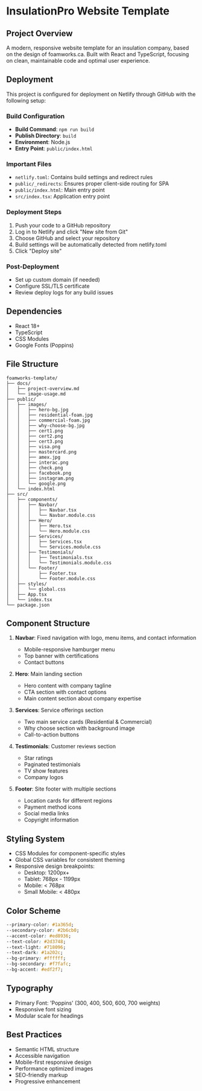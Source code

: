 # InsulationPro Website Template

## Project Overview
A modern, responsive website template for an insulation company, based on the design of foamworks.ca. Built with React and TypeScript, focusing on clean, maintainable code and optimal user experience.

## Deployment
This project is configured for deployment on Netlify through GitHub with the following setup:

### Build Configuration
- **Build Command**: `npm run build`
- **Publish Directory**: `build`
- **Environment**: Node.js
- **Entry Point**: `public/index.html`

### Important Files
- `netlify.toml`: Contains build settings and redirect rules
- `public/_redirects`: Ensures proper client-side routing for SPA
- `public/index.html`: Main entry point
- `src/index.tsx`: Application entry point

### Deployment Steps
1. Push your code to a GitHub repository
2. Log in to Netlify and click "New site from Git"
3. Choose GitHub and select your repository
4. Build settings will be automatically detected from netlify.toml
5. Click "Deploy site"

### Post-Deployment
- Set up custom domain (if needed)
- Configure SSL/TLS certificate
- Review deploy logs for any build issues

## Dependencies
- React 18+
- TypeScript
- CSS Modules
- Google Fonts (Poppins)

## File Structure
```
foamworks-template/
├── docs/
│   ├── project-overview.md
│   └── image-usage.md
├── public/
│   ├── images/
│   │   ├── hero-bg.jpg
│   │   ├── residential-foam.jpg
│   │   ├── commercial-foam.jpg
│   │   ├── why-choose-bg.jpg
│   │   ├── cert1.png
│   │   ├── cert2.png
│   │   ├── cert3.png
│   │   ├── visa.png
│   │   ├── mastercard.png
│   │   ├── amex.jpg
│   │   ├── interac.png
│   │   ├── check.png
│   │   ├── facebook.png
│   │   ├── instagram.png
│   │   └── google.png
│   └── index.html
├── src/
│   ├── components/
│   │   ├── Navbar/
│   │   │   ├── Navbar.tsx
│   │   │   └── Navbar.module.css
│   │   ├── Hero/
│   │   │   ├── Hero.tsx
│   │   │   └── Hero.module.css
│   │   ├── Services/
│   │   │   ├── Services.tsx
│   │   │   └── Services.module.css
│   │   ├── Testimonials/
│   │   │   ├── Testimonials.tsx
│   │   │   └── Testimonials.module.css
│   │   └── Footer/
│   │       ├── Footer.tsx
│   │       └── Footer.module.css
│   ├── styles/
│   │   └── global.css
│   ├── App.tsx
│   └── index.tsx
└── package.json
```

## Component Structure
1. **Navbar**: Fixed navigation with logo, menu items, and contact information
   - Mobile-responsive hamburger menu
   - Top banner with certifications
   - Contact buttons

2. **Hero**: Main landing section
   - Hero content with company tagline
   - CTA section with contact options
   - Main content section about company expertise

3. **Services**: Service offerings section
   - Two main service cards (Residential & Commercial)
   - Why choose section with background image
   - Call-to-action buttons

4. **Testimonials**: Customer reviews section
   - Star ratings
   - Paginated testimonials
   - TV show features
   - Company logos

5. **Footer**: Site footer with multiple sections
   - Location cards for different regions
   - Payment method icons
   - Social media links
   - Copyright information

## Styling System
- CSS Modules for component-specific styles
- Global CSS variables for consistent theming
- Responsive design breakpoints:
  - Desktop: 1200px+
  - Tablet: 768px - 1199px
  - Mobile: < 768px
  - Small Mobile: < 480px

## Color Scheme
```css
--primary-color: #1a365d;
--secondary-color: #2b6cb0;
--accent-color: #ed8936;
--text-color: #2d3748;
--text-light: #718096;
--text-dark: #1a202c;
--bg-primary: #ffffff;
--bg-secondary: #f7fafc;
--bg-accent: #edf2f7;
```

## Typography
- Primary Font: 'Poppins' (300, 400, 500, 600, 700 weights)
- Responsive font sizing
- Modular scale for headings

## Best Practices
- Semantic HTML structure
- Accessible navigation
- Mobile-first responsive design
- Performance optimized images
- SEO-friendly markup
- Progressive enhancement
